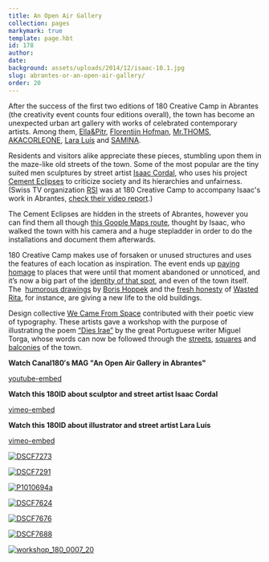 ```yaml
---
title: An Open Air Gallery
collection: pages
markymark: true
template: page.hbt
id: 178
author: 
date: 
background: assets/uploads/2014/12/isaac-10.1.jpg
slug: abrantes-or-an-open-air-gallery/
order: 20
---
```


After the success of the first two editions of 180 Creative Camp in Abrantes (the creativity event counts four editions overall), the town has become an unexpected urban art gallery with works of celebrated contemporary artists. Among them, [Ella&Pitr][1], [Florentijn Hofman][2], [Mr.THOMS][3], [AKACORLEONE][4], [Lara Luís][5] and [SAMINA][6].

Residents and visitors alike appreciate these pieces, stumbling upon them in the maze-like old streets of the town. Some of the most popular are the tiny suited men sculptures by street artist [Isaac Cordal][7], who uses his project [Cement Eclipses][8] to criticize society and its hierarchies and unfairness. (Swiss TV organization [RSI][9] was at 180 Creative Camp to accompany Isaac's work in Abrantes, [check their video report][10].)

The Cement Eclipses are hidden in the streets of Abrantes, however you can find them all though [this Goople Maps route][11], thought by Isaac, who walked the town with his camera and a huge stepladder in order to do the installations and document them afterwards.

180 Creative Camp makes use of forsaken or unused structures and uses the features of each location as inspiration. The event ends up [paying homage][12] to places that were until that moment abandoned or unnoticed, and it’s now a big part of the [identity of that spot][13], and even of the town itself. The  [humorous drawings][14] by [Boris Hoppek][15] and the [fresh honesty][16] of [Wasted Rita][17], for instance, are giving a new life to the old buildings.

Design collective [We Came From Space][18] contributed with their poetic view of typography. These artists gave a workshop with the purpose of illustrating the poem [“Dies Irae”][19] by the great Portuguese writer Miguel Torga, whose words can now be followed through the [streets][20], [squares][21] and [balconies][22] of the town.

**Watch Canal180′s MAG "An Open Air Gallery in Abrantes"**  

[youtube-embed][23]

**Watch this 180ID about sculptor and street artist Isaac Cordal**  

[vimeo-embed][24]

**Watch this 180ID about illustrator and street artist Lara Luís**

[vimeo-embed][25]


[1]: https://vimeo.com/101549722
[2]: https://www.facebook.com/180CreativeCamp/photos/pb.645005708849639.-2207520000.1420641836./875068652510009/?type=3&src=https%3A%2F%2Ffbcdn-sphotos-c-a.akamaihd.net%2Fhphotos-ak-xap1%2Fv%2Ft1.0-9%2F10247330_875068652510009_7542085625584267062_n.jpg%3Foh%3D92bad006b77a4b9bbcad8ced77b049b8%26oe%3D5532E0FB%26__gda__%3D1429310759_be6a0b8e77facdbbb9efbed6337d1b0e&size=960%2C640&fbid=875068652510009
[3]: https://www.facebook.com/180CreativeCamp/photos/a.686177391399137.1073741863.645005708849639/695855693764640/?type=3&src=https%3A%2F%2Ffbcdn-sphotos-d-a.akamaihd.net%2Fhphotos-ak-prn2%2Fv%2Ft1.0-9%2F544464_695855693764640_786650588_n.jpg%3Foh%3Daf5d9504e5a31063b3b8152b12f233ba%26oe%3D553DDE6A%26__gda__%3D1429551652_81d330586486f23166c5bd42dedb768f&size=960%2C640&fbid=695855693764640
[4]: https://www.facebook.com/180CreativeCamp/photos/a.690853734264836.1073741875.645005708849639/690853794264830/?type=3&src=https%3A%2F%2Fscontent-a-fra.xx.fbcdn.net%2Fhphotos-xaf1%2Fv%2Ft1.0-9%2F164233_690853794264830_904515993_n.jpg%3Foh%3D0ff9da74a228dad212c6b38eef7bf3ed%26oe%3D552A6182&size=960%2C640&fbid=690853794264830
[5]: https://www.facebook.com/180CreativeCamp/photos/a.913709751979232.1073741900.645005708849639/913710791979128/?type=3&src=https%3A%2F%2Fscontent-a-fra.xx.fbcdn.net%2Fhphotos-xpa1%2Fv%2Ft1.0-9%2F10518843_913710791979128_1971938603532780873_n.jpg%3Foh%3D59bb4c78095e95f784b14b1b75445bba%26oe%3D552CA2D6&size=540%2C960&fbid=913710791979128
[6]: https://www.facebook.com/180CreativeCamp/photos/a.913709751979232.1073741900.645005708849639/913709855312555/?type=3&src=https%3A%2F%2Fscontent-b-fra.xx.fbcdn.net%2Fhphotos-xap1%2Fv%2Ft1.0-9%2F1558566_913709855312555_6941175910146502733_n.jpg%3Foh%3D5a6cb3802a92489e70dc89b38c40debc%26oe%3D55347CB3&size=960%2C720&fbid=913709855312555
[7]: http://cementeclipses.com/
[8]: http://cementeclipses.com/blog/
[9]: http://www.rsi.ch/
[10]: http://www.rsi.ch/la1/programmi/cultura/cult-tv/tutti-i-servizi/Cement-eclipses-2825914.html
[11]: https://mapsengine.google.com/map/u/0/viewer?mid=zDY_8qPjcF8Q.kKYVsnx0cgRw
[12]: https://www.facebook.com/media/set/?set=a.700607303289479.1073741876.645005708849639&type=3
[13]: https://www.facebook.com/180CreativeCamp/photos/pb.645005708849639.-2207520000.1420731568./691266214223588/?type=3&src=https%3A%2F%2Fscontent-a-cdg.xx.fbcdn.net%2Fhphotos-frc3%2Ft31.0-8%2F286939_691266214223588_555126344_o.jpg&smallsrc=https%3A%2F%2Fscontent-a-cdg.xx.fbcdn.net%2Fhphotos-xaf1%2Fv%2Ft1.0-9%2F21373_691266214223588_555126344_n.jpg%3Foh%3D11ed8ba9715cecbd7ff53de5e52ad223%26oe%3D5539E49F&size=996%2C664&fbid=691266214223588
[14]: https://www.facebook.com/180CreativeCamp/photos/a.913709751979232.1073741900.645005708849639/913710198645854/?type=3&src=https%3A%2F%2Fscontent-a-fra.xx.fbcdn.net%2Fhphotos-xpa1%2Fv%2Ft1.0-9%2F10245563_913710198645854_8067062501950090874_n.jpg%3Foh%3D90e7f20e7fb8b3ae3047c7cf7bdaa40d%26oe%3D552C1FD4&size=960%2C538&fbid=913710198645854
[15]: https://vimeo.com/108455770
[16]: https://www.facebook.com/180CreativeCamp/photos/a.913911671959040.1073741901.645005708849639/913927701957437/?type=3&src=https%3A%2F%2Fscontent-a-fra.xx.fbcdn.net%2Fhphotos-xaf1%2Fv%2Ft1.0-9%2F10393938_913927701957437_1354533739295751698_n.jpg%3Foh%3D7b5b49f51b9c45a90a03e36551f2a392%26oe%3D55276804&size=960%2C640&fbid=913927701957437
[17]: https://vimeo.com/103984483
[18]: http://www.wecamefromspace.com/PT/news/
[19]: https://www.facebook.com/media/set/?set=a.751989598186793.1073741838.491226730929749&type=3
[20]: https://www.facebook.com/180CreativeCamp/photos/a.911234385560102.1073741898.645005708849639/911234435560097/?type=3&src=https%3A%2F%2Fscontent-a-fra.xx.fbcdn.net%2Fhphotos-xpf1%2Fv%2Ft1.0-9%2F10552429_911234435560097_1686831022085006071_n.jpg%3Foh%3D7ce1ee9f73b68f93e8596d35363ca8fb%26oe%3D553EFAC3&size=960%2C540&fbid=911234435560097
[21]: https://www.facebook.com/wecamefromspace.PT/photos/a.751989598186793.1073741838.491226730929749/751989748186778/?type=3&src=https%3A%2F%2Ffbcdn-sphotos-c-a.akamaihd.net%2Fhphotos-ak-xfa1%2Ft31.0-8%2F1939837_751989748186778_6417376868632410950_o.jpg&smallsrc=https%3A%2F%2Ffbcdn-sphotos-c-a.akamaihd.net%2Fhphotos-ak-xfa1%2Fv%2Ft1.0-9%2F10540546_751989748186778_6417376868632410950_n.jpg%3Foh%3D306c3318ac5f53b347059330fff9d7ad%26oe%3D553BB4E0%26__gda__%3D1430353366_5d9d5f423027b85584c1d76310f40870&size=1280%2C720&fbid=751989748186778
[22]: https://www.facebook.com/wecamefromspace.PT/photos/a.751989598186793.1073741838.491226730929749/751989754853444/?type=3&src=https%3A%2F%2Fscontent-a-fra.xx.fbcdn.net%2Fhphotos-xaf1%2Ft31.0-8%2F10490094_751989754853444_5734639922702921054_o.jpg&smallsrc=https%3A%2F%2Fscontent-a-fra.xx.fbcdn.net%2Fhphotos-xap1%2Fv%2Ft1.0-9%2F10449463_751989754853444_5734639922702921054_n.jpg%3Foh%3D413a03c6e3f3698d7ec48be488d9ac9f%26oe%3D556E49CF&size=1280%2C720&fbid=751989754853444
[23]: https://www.youtube.com/embed/KAv8oBPUpb4
[24]: http://player.vimeo.com/video/109254971?byline=0&amp;portrait=0&amp;color=ffffff
[25]: http://player.vimeo.com/video/108460495?byline=0&amp;portrait=0&amp;color=ffffff

[![][26]][27]

   [26]: http://i1.wp.com/180.camp/wp-content/uploads/2014/12/DSCF7273.jpg?resize=551%2C367 (DSCF7273)
   [27]: http://180.camp/abrantes-or-an-open-air-gallery/dscf7273/

[![][28]][29]

   [28]: http://i0.wp.com/180.camp/wp-content/uploads/2014/12/DSCF7291.jpg?resize=551%2C368 (DSCF7291)
   [29]: http://180.camp/abrantes-or-an-open-air-gallery/dscf7291/

[![][30]][31]

   [30]: http://i2.wp.com/180.camp/wp-content/uploads/2014/12/P1010694a.jpg?resize=416%2C739 (P1010694a)
   [31]: http://180.camp/abrantes-or-an-open-air-gallery/p1010694a/

[![][32]][33]

   [32]: http://i0.wp.com/180.camp/wp-content/uploads/2014/12/DSCF7624.jpg?resize=483%2C322 (DSCF7624)
   [33]: http://180.camp/abrantes-or-an-open-air-gallery/dscf7624/

[![][34]][35]

   [34]: http://i1.wp.com/180.camp/wp-content/uploads/2014/12/DSCF7676.jpg?resize=484%2C322 (DSCF7676)
   [35]: http://180.camp/abrantes-or-an-open-air-gallery/dscf7676/

[![][36]][37]

   [36]: http://i0.wp.com/180.camp/wp-content/uploads/2014/12/DSCF7688.jpg?resize=264%2C396 (DSCF7688)
   [37]: http://180.camp/abrantes-or-an-open-air-gallery/dscf7688/

[![][38]][39]

   [38]: http://i1.wp.com/180.camp/wp-content/uploads/2014/12/workshop_180_0007_20.jpg?resize=703%2C396 (workshop_180_0007_20)
   [39]: http://180.camp/abrantes-or-an-open-air-gallery/workshop_180_0007_20/

